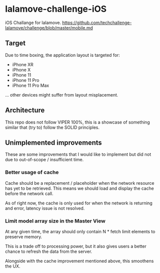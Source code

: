 # lalamove-challenge-iOS
iOS Challange for lalamove.
https://github.com/techchallenge-lalamove/challenge/blob/master/mobile.md

## Target
Due to time boxing, the application layout is targeted for:

- iPhone XR
- iPhone X
- iPhone 11
- iPhone 11 Pro
- iPhone 11 Pro Max

... other devices might suffer from layout misplacement.

## Architecture
This repo does not follow VIPER 100%, this is a showcase of something similar that (try to) follow the SOLID principles.

## Unimplemented improvements
These are some improvements that I would like to implement but did not due to out-of-scope / insufficient time.

### Better usage of cache
Cache should be a replacement / placeholder when the network resource has yet to be retrieved. This means we should load and display the cache before the network call.

As of right now, the cache is only used for when the network is returning and error, latency issue is not resolved.

### Limit model array size in the Master View
At any given time, the array should only contain N * fetch limit elements to preserve memory.

This is a trade off to processing power, but it also gives users a better chance to refresh the data from the server.

Alongside with the cache improvement mentioned above, this smoothens the UX.


